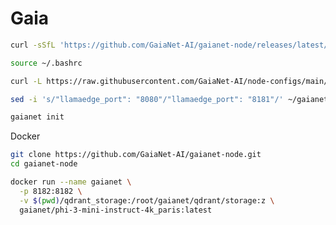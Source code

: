 # Gaia

```bash
curl -sSfL 'https://github.com/GaiaNet-AI/gaianet-node/releases/latest/download/install.sh' | bash
```

```bash
source ~/.bashrc
```

```bash
curl -L https://raw.githubusercontent.com/GaiaNet-AI/node-configs/main/llama-3-8b-instruct_london/config.json > ~/gaianet/config.json
```

```bash
sed -i 's/"llamaedge_port": "8080"/"llamaedge_port": "8181"/' ~/gaianet/config.json
```

```bash
gaianet init
```

Docker

```bash
git clone https://github.com/GaiaNet-AI/gaianet-node.git
cd gaianet-node
```

```bash
docker run --name gaianet \
  -p 8182:8182 \
  -v $(pwd)/qdrant_storage:/root/gaianet/qdrant/storage:z \
  gaianet/phi-3-mini-instruct-4k_paris:latest
```
